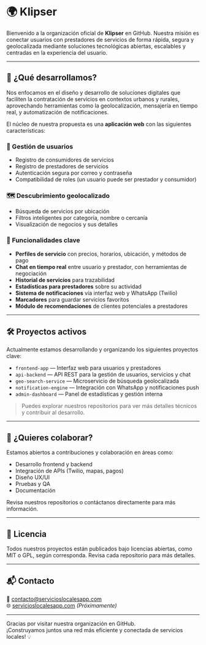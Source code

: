 # 🌍 Klipser

Bienvenido a la organización oficial de **Klipser** en GitHub. Nuestra misión es conectar usuarios con prestadores de servicios de forma rápida, segura y geolocalizada mediante soluciones tecnológicas abiertas, escalables y centradas en la experiencia del usuario.

---

## 🧩 ¿Qué desarrollamos?

Nos enfocamos en el diseño y desarrollo de soluciones digitales que faciliten la contratación de servicios en contextos urbanos y rurales, aprovechando herramientas como la geolocalización, mensajería en tiempo real, y automatización de notificaciones.

El núcleo de nuestra propuesta es una **aplicación web** con las siguientes características:

### 🔐 Gestión de usuarios
- Registro de consumidores de servicios
- Registro de prestadores de servicios
- Autenticación segura por correo y contraseña
- Compatibilidad de roles (un usuario puede ser prestador y consumidor)

### 🗺️ Descubrimiento geolocalizado
- Búsqueda de servicios por ubicación
- Filtros inteligentes por categoría, nombre o cercanía
- Visualización de negocios y sus detalles

### 📲 Funcionalidades clave
- **Perfiles de servicio** con precios, horarios, ubicación, y métodos de pago
- **Chat en tiempo real** entre usuario y prestador, con herramientas de negociación
- **Historial de servicios** para trazabilidad
- **Estadísticas para prestadores** sobre su actividad
- **Sistema de notificaciones** vía interfaz web y WhatsApp (Twilio)
- **Marcadores** para guardar servicios favoritos
- **Módulo de recomendaciones** de clientes potenciales a prestadores

---

## 🛠️ Proyectos activos

Actualmente estamos desarrollando y organizando los siguientes proyectos clave:

- `frontend-app` — Interfaz web para usuarios y prestadores
- `api-backend` — API REST para la gestión de usuarios, servicios y chat
- `geo-search-service` — Microservicio de búsqueda geolocalizada
- `notification-engine` — Integración con WhatsApp y notificaciones push
- `admin-dashboard` — Panel de estadísticas y gestión interna

> Puedes explorar nuestros repositorios para ver más detalles técnicos y contribuir al desarrollo.

---

## 🤝 ¿Quieres colaborar?

Estamos abiertos a contribuciones y colaboración en áreas como:

- Desarrollo frontend y backend
- Integración de APIs (Twilio, mapas, pagos)
- Diseño UX/UI
- Pruebas y QA
- Documentación

Revisa nuestros repositorios o contáctanos directamente para más información.

---

## 📄 Licencia

Todos nuestros proyectos están publicados bajo licencias abiertas, como MIT o GPL, según corresponda. Revisa cada repositorio para más detalles.

---

## 📬 Contacto

📧 contacto@servicioslocalesapp.com  
🌐 [servicioslocalesapp.com](https://servicioslocalesapp.com) *(Próximamente)*

---

Gracias por visitar nuestra organización en GitHub.  
¡Construyamos juntos una red más eficiente y conectada de servicios locales! 💡
